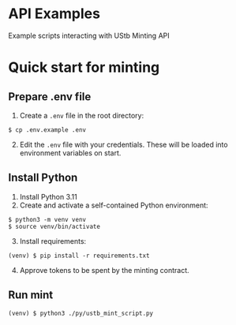 # API Examples

Example scripts interacting with UStb Minting API

# Quick start for minting

## Prepare .env file

1. Create a `.env` file in the root directory:

```
$ cp .env.example .env
```

2. Edit the `.env` file with your credentials. These will be loaded into environment variables on start.

## Install Python

1. Install Python 3.11
2. Create and activate a self-contained Python environment:

```
$ python3 -m venv venv
$ source venv/bin/activate
```

3. Install requirements:

```
(venv) $ pip install -r requirements.txt
```

4. Approve tokens to be spent by the minting contract.

## Run mint

```
(venv) $ python3 ./py/ustb_mint_script.py
```
